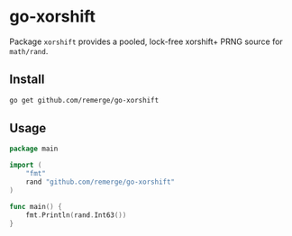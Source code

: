 # go-xorshift

Package `xorshift` provides a pooled, lock-free xorshift+ PRNG source for `math/rand`.

## Install

```bash
go get github.com/remerge/go-xorshift
```

## Usage

```go
package main

import (
	"fmt"
	rand "github.com/remerge/go-xorshift"
)

func main() {
	fmt.Println(rand.Int63())
}
```
